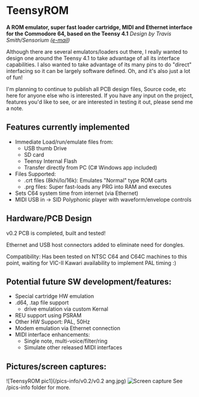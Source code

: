 # TeensyROM
**A ROM emulator, super fast loader cartridge, MIDI and Ethernet interface for the Commodore 64, based on the Teensy 4.1**
*Design by Travis Smith/Sensorium ([e-mail](mailto:travis@sensoriumembedded.com))* 

Although there are several emulators/loaders out there, I really wanted to design one around the Teensy 4.1 to take advantage of all its interface capabilities.  I also wanted to take advantage of its many pins to do "direct" interfacing so it can be largely software defined.  Oh, and it's also just a lot of fun!

I'm planning to continue to publish all PCB design files, Source code, etc here for anyone else who is interested.   If you have any input on the project, features you'd like to see, or are interested in testing it out, please send me a note.

## Features currently implemented
* Immediate Load/run/emulate files from:
  * USB thumb Drive
  * SD card
  * Teensy Internal Flash
  * Transfer directly from PC (C# Windows app included)
* Files Supported:
  * .crt files (8khi/lo/16k):  Emulates "Normal" type ROM carts
  * .prg files: Super fast-loads any PRG into RAM and executes
* Sets C64 system time from internet (via Ethernet)
* MIDI USB in -> SID Polyphonic player with waveform/envelope controls

## Hardware/PCB Design
v0.2 PCB is completed, built and tested!

Ethernet and USB host connectors added to eliminate need for dongles.
   
Compatibility: Has been tested on NTSC C64 and C64C machines to this point, waiting for VIC-II Kawari availability to implement PAL timing  :) 

## Potential future SW development/features:
* Special cartridge HW emulation
* .d64, .tap file support
  * drive emulation via custom Kernal
* REU support using PSRAM
* Other HW Support: PAL, 50Hz
* Modem emulation via Ethernet connection
* MIDI interface enhancements:
  * Single note, multi-voice/filter/ring
  * Simulate other released MIDI interfaces

## Pictures/screen captures:

![TeensyROM pic1](/pics-info/v0.2/v0.2 ang.jpg)
![Screen capture](https://www.youtube.com/watch?v=rVvf3Ve9BGU)
See /pics-info folder for more.

